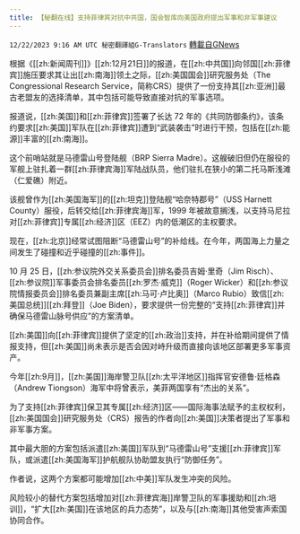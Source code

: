 ```yaml
---
title: 【秘翻在线】支持菲律宾对抗中共国，国会智库向美国政府提出军事和非军事建议
---
```

`12/22/2023 9:16 AM UTC 秘密翻譯組G-Translators` [轉載自GNews](https://gnews.org/articles/2139854)

根据《[[zh:新闻周刊]]》[[zh:12月21日]]的报道，在[[zh:中共国]]向邻国[[zh:菲律宾]]施压要求其让出[[zh:南海]]领土之际，[[zh:美国国会]]研究服务处（The Congressional Research Service，简称CRS）提供了一份支持其[[zh:亚洲]]最古老盟友的选择清单，其中包括可能导致直接对抗的军事选项。

报道说，[[zh:美国]]和[[zh:菲律宾]]签署了长达 72 年的《共同防御条约》，该条约要求[[zh:美国]]军队在[[zh:菲律宾]]遭到“武装袭击”时进行干预，包括在[[zh:能源]]丰富的[[zh:南海]]。

这个前哨站就是马德雷山号登陆舰（BRP Sierra Madre）。这艘破旧但仍在服役的军舰上驻扎着一群[[zh:菲律宾海]]军陆战队员，他们驻扎在狭小的第二托马斯浅滩（仁爱礁）附近。

该舰曾作为[[zh:美国海军]]的[[zh:坦克]]登陆舰“哈奈特郡号”（USS Harnett County）服役，后转交给[[zh:菲律宾海]]军，1999 年被故意搁浅，以支持马尼拉对[[zh:菲律宾]]专属[[zh:经济]]区（EEZ）内的低潮区的主权要求。

现在，[[zh:北京]]经常试图阻断“马德雷山号”的补给线。在今年，两国海上力量之间发生了碰撞和近乎碰撞的[[zh:事件]]。

10 月 25 日，[[zh:参议院外交关系委员会]]排名委员吉姆·里奇（Jim Risch）、[[zh:参议院]]军事委员会排名委员[[zh:罗杰·威克]]（Roger Wicker）和[[zh:参议院情报委员会]]排名委员兼副主席[[zh:马可·卢比奥]]（Marco Rubio）致信[[zh:美国总统]][[zh:拜登]]（Joe Biden），要求提供一份完整的“支持[[zh:菲律宾]]并确保马德雷山脉号供应”的方案清单。

[[zh:美国]]向[[zh:菲律宾]]提供了坚定的[[zh:政治]]支持，并在补给期间提供了情报支持，但[[zh:美国]]尚未表示是否会因对峙升级而直接向该地区部署更多军事资产。

今年[[zh:9月]]，[[zh:美国]]海岸警卫队[[zh:太平洋地区]]指挥官安德鲁·廷格森（Andrew Tiongson）海军中将曾表示，美菲两国享有“杰出的关系”。

为了支持[[zh:菲律宾]]保卫其专属[[zh:经济]]区——国际海事法赋予的主权权利，[[zh:美国国会]]研究服务处（CRS）报告的作者向[[zh:美国]]决策者提出了军事和非军事方案。

其中最大胆的方案包括派遣[[zh:美国]]军队到“马德雷山号”支援[[zh:菲律宾]]军队，或派遣[[zh:美国海军]]护航舰队协助盟友执行“防御任务”。

作者说，这两个方案都可能增加[[zh:中美]]军队发生冲突的风险。

风险较小的替代方案包括增加对[[zh:菲律宾海]]岸警卫队的军事援助和[[zh:培训]]，“扩大[[zh:美国]]在该地区的兵力态势”，以及与[[zh:南海]]其他受害声索国协同合作。
